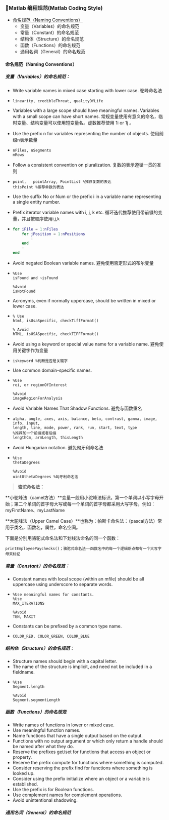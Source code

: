 ### 📌Matlab 编程规范\(Matlab Coding Style\)

* [命名规范（Naming Conventions）](#命名规范（naming-conventions）)
  * 变量（Variables）的命名规范
  * 常量（Constant）的命名规范
  * 结构体（Structure）的命名规范
  * 函数（Functions）的命名规范
  * 通用名词（General）的命名规范

#### 命名规范（Naming Conventions）

##### 变量（Variables）的命名规范：

* Write variable names in mixed case starting with lower case.  驼峰命名法

* ```
  linearity, credibleThreat, qualityOfLife
  ```
* Variables with a large scope should have meaningful names. Variables with a small scope can have short names. 常规变量使用有意义的命名，临时变量、结构变量可以使用短变量名。虚数推荐使用 1i or 1j 。

* Use the prefix n for variables representing the number of objects.  使用前缀n表示数量

* ```
  nFiles, nSegments 
  mRows
  ```
* Follow a consistent convention on pluralization. 复数的表示遵循一贯的准则

* ```
  point,   pointArray, PointList %推荐复数的表达
  thisPoint %推荐单数的表达
  ```
* Use the suffix No or Num or the prefix i in a variable name representing a single entity number.

* Prefix iterator variable names with i, j, k etc. 循环迭代推荐使用带前缀的变量，并且按顺序使用i,j,k

* ```matlab
  for iFile = 1:nFiles    
      for jPosition = 1:nPositions  
          :    
      end    
      : 
  end
  ```
* Avoid negated Boolean variable names.  避免使用否定形式的布尔变量

* ```
  %Use 
  isFound and ~isFound 

  %Avoid 
  isNotFound
  ```
* Acronyms, even if normally uppercase, should be written in mixed or lower case.

* ```
  % Use 
  html, isUsaSpecific, checkTiffFormat() 

  % Avoid 
  hTML, isUSASpecific, checkTIFFFormat()
  ```
* Avoid using a keyword or special value name for a variable name. 避免使用关键字作为变量

* ```
  iskeyword %判断是否是关键字
  ```
* Use common domain-specific names.

* ```
  %Use 
  roi, or regionOfInterest 

  %Avoid 
  imageRegionForAnalysis
  ```
* Avoid Variable Names That Shadow Functions. 避免与函数重名

* ```
  alpha, angle, axes, axis, balance, beta, contrast, gamma, image, info, input,
  length, line, mode, power, rank, run, start, text, type 
  %推荐加一个前缀或者后缀
  lengthCm, armLength, thisLength
  ```
* Avoid Hungarian notation. 避免匈牙利命名法

* ```
  %Use 
  thetaDegrees 

  %Avoid 
  uint8thetaDegrees %匈牙利命名法
  ```

> **骆驼命名法：**

**小驼峰法（camel方法）**变量一般用小驼峰法标识。第一个单词以小写字母开始；第二个单词的首字母大写或每一个单词的首字母都采用大写字母，例如：myFirstName、myLastName

**大驼峰法（Upper Camel Case）**也称为：帕斯卡命名法：（pascal方法）常用于类名，函数名，属性，命名空间。

下面是分别用骆驼式命名法和下划线法命名的同一个函数：

```
printEmployeePaychecks()；骆驼式命名法——函数名中的每一个逻辑断点都有一个大写字母来标记

```

##### 常量（Constant）的命名规范：

* Constant names with local scope \(within an mfile\) should be all uppercase using underscore to separate words. 
* ```
  %Use meaningful names for constants.  
  %Use 
  MAX_ITERATIONS 

  %Avoid 
  TEN, MAXIT
  ```
* Constants can be prefixed by a common type name.

* ```
  COLOR_RED, COLOR_GREEN, COLOR_BLUE
  ```

##### 结构体（Structure）的命名规范：

* Structure names should begin with a capital letter.
* The name of the structure is implicit, and need not be included in a fieldname.
* ```
  %Use 
  Segment.length 

  %Avoid 
  Segment.segmentLength
  ```

##### 函数（Functions）的命名规范

* Write names of functions in lower or mixed case. 
* Use meaningful function names. 
* Name functions that have a single output based on the output. 
* Functions with no output argument or which only return a handle should be named after what they do. 
* Reserve the prefixes get/set for functions that access an object or property. 
* Reserve the prefix compute for functions where something is computed. 
* Consider reserving the prefix find for functions where something is looked up. 
* Consider using the prefix initialize where an object or a variable is established.
* Use the prefix is for Boolean functions. 
* Use complement names for complement operations. 
* Avoid unintentional shadowing. 

##### 通用名词（General）的命名规范



